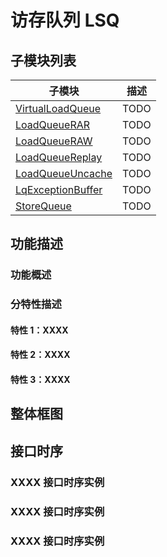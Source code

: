 # 访存队列 LSQ

## 子模块列表

| 子模块 | 描述 |
| --- | --- |
| [VirtualLoadQueue](VirtualLoadQueue.md)   | TODO |
| [LoadQueueRAR](LoadQueueRAR.md)           | TODO |
| [LoadQueueRAW](LoadQueueRAW.md)           | TODO |
| [LoadQueueReplay](LoadQueueReplay.md)     | TODO |
| [LoadQueueUncache](LoadQueueUncache.md)   | TODO |
| [LqExceptionBuffer](LqExceptionBuffer.md) | TODO |
| [StoreQueue](StoreQueue.md)               | TODO |


## 功能描述

### 功能概述

### 分特性描述

#### 特性 1：XXXX

#### 特性 2：XXXX

#### 特性 3：XXXX


## 整体框图
<!-- 请使用 svg -->


## 接口时序

### XXXX 接口时序实例

### XXXX 接口时序实例

### XXXX 接口时序实例